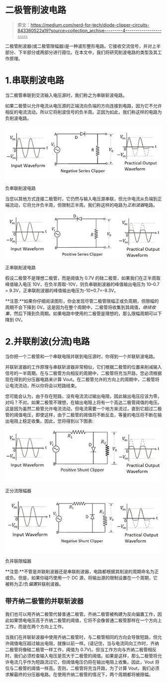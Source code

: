 # 二极管削波电路

> 原文：<https://medium.com/nerd-for-tech/diode-clipper-circuits-843360522a19?source=collection_archive---------4----------------------->

二极管削波器(或二极管限幅器)是一种波形整形电路。它接收交流信号，并对上半部分、下半部分或两部分进行箝位。在本文中，我们将研究削波电路的类型及其工作原理。

# 1.串联削波电路

当二极管串联到交流输入电压源时，我们称之为串联斩波电路。

如果二极管以允许电流从电压源的正端流向负端的方向连接到电路，因为它不允许相反的电流流动，所以它将削波信号的负半周。正因为如此，我们称这样的电路为负削波电路。

![](img/845f3ef8aa2580e0573ca2cb8dfe8dbf.png)

负串联削波电路

当您以其他方式连接二极管时，它仍然与输入电压源串联，但允许电流从负端到正端流动，它将允许负半周，但限制正半周。我们称这样的电路为*正削波器*电路。

![](img/50a6c5c17bce111536075c4052c22d7e.png)

正串联削波电路

假设二极管不是理想二极管，而是阈值为 0.7V 的硅二极管，如果我们在正半周取峰值输入电压 10V，在负半周取-10V，则负串联削波器的峰值输出电压为 10–0.7 = 9.3V，正串联削波器的峰值输出电压为-10+0.7=-9.3V。

**注意:**如果你仔细阅读图形，你会发现尽管二极管限幅正或负周期，但限幅的周期不会下降到 0V。这是因为在整个周期中，二极管将收集到其阈值，*继续收集*，然后下降到负周期。如果电路中使用的二极管是理想的，那么限幅周期可以下降到 0V。

# 2.并联削波(分流)电路

当你把一个二极管和一个串联电阻并联到电压源时，你得到一个并联斩波电路。

并联斩波器的工作原理与串联斩波器非常相似，它们根据二极管的位置来削减输入信号的一半周期。在与二极管方向相反的周期中，二极管将充当开路，您必须根据现在得到的分压器电路来计算 Vout。在二极管允许的方向上的周期中，二极管将让电流流动，所以你将会以短路结束。

您可能会认为，由于存在短路，没有电流流过输出电阻，因此输出电压应该为零，对吗？不对。如果二极管不理想，在输出电阻上将有一个高达二极管阈值的电压。这是因为虽然二极管允许电流流动，但电流需要一个地方来流过，直到它超过二极管的阈值电压，即使这样，由于二极管的阈值将不断反击，等量的电压将不断在输出电阻上稳定收集。因此，您将得到以下图表:

![](img/7486350473a39b55507ece1ab7087dd8.png)

正分流限幅器

![](img/0b39aa57f5688ad8750036ad5f90c634.png)

负并联限幅器

**注意:**不管是并联削波器还是串联削波器，电路都根据其削波的周期命名为正或负。但是，如果你碰巧使用一个 DC 源，将输出源的限制设置在一个周期，它被称为正/负*偏置*并联削波器。

## 带齐纳二极管的并联斩波器

我们也可以用齐纳二极管代替普通二极管。齐纳二极管被构建为反向偏置工作，因此如果馈电电压高于齐纳二极管的阈值，它将不会像普通二极管那样在一个方向上工作，而是在两个方向上工作。

当我们在并联斩波器中使用齐纳二极管时，与二极管相同的方向会导致短路，但允许阈值电压超过输出电阻，就像以前一样。(请记住，当与电流同向工作时，齐纳二极管将像硅二极管一样工作，阈值为 0.7V)。但当工作方向与齐纳二极管相反时，我们必须检查输入电压是否大于二极管的阈值。如果是这样，那么二极管将允许电流几乎作为短路流过它，但阈值电压仍将在输出电阻上收集。因此，Vout 将仅与二极管的阈值一样高。否则，二极管将充当开路，为了计算 Vout，我们必须求解最终的分压器电路。在使用齐纳二极管的情况下，两个周期都将被限幅。